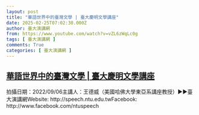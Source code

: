 ```yaml
---
layout: post
title: "華語世界中的臺灣文學 | 臺大慶明文學講座"
date: 2025-02-25T07:02:30.000Z
author: 臺大演講網
from: https://www.youtube.com/watch?v=vZL6zWqLc0g
tags: [ 臺大演講網 ]
comments: True
categories: [ 臺大演講網 ]
---
```

<!--1740466950000-->
[華語世界中的臺灣文學 | 臺大慶明文學講座](https://www.youtube.com/watch?v=vZL6zWqLc0g)
------

<div>
拍攝日期：2022/09/06主講人：王德威（美國哈佛大學東亞系講座教授）►►臺大演講網Website: http://speech.ntu.edu.twFacebook: http://www.facebook.com/ntuspeech
</div>
